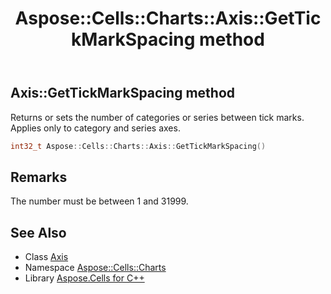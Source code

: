 ﻿---
title: Aspose::Cells::Charts::Axis::GetTickMarkSpacing method
linktitle: GetTickMarkSpacing
second_title: Aspose.Cells for C++ API Reference
description: 'Aspose::Cells::Charts::Axis::GetTickMarkSpacing method. Returns or sets the number of categories or series between tick marks. Applies only to category and series axes in C++.'
type: docs
weight: 4300
url: /cpp/aspose.cells.charts/axis/gettickmarkspacing/
---
## Axis::GetTickMarkSpacing method


Returns or sets the number of categories or series between tick marks. Applies only to category and series axes.

```cpp
int32_t Aspose::Cells::Charts::Axis::GetTickMarkSpacing()
```

## Remarks


The number must be between 1 and 31999.
## See Also

* Class [Axis](../)
* Namespace [Aspose::Cells::Charts](../../)
* Library [Aspose.Cells for C++](../../../)

